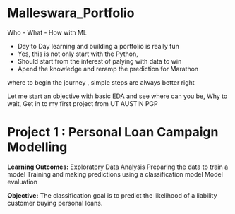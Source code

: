 # Malleswara_Portfolio
Who - What - How with ML

- Day to Day learning and building a portfolio is really fun
- Yes, this is not only start with the Python,
- Should start from the interest of palying with data to win
- Apend the knowledge and reramp the prediction for Marathon 

where to begin the journey , simple steps are always better right 

Let me start an objective with basic EDA and see where can you be, Why to wait, Get in to my first project from UT AUSTIN PGP 

# Project 1 : Personal Loan Campaign Modelling

**Learning Outcomes:** Exploratory Data Analysis Preparing the data to train a model Training and making predictions using a classification model Model evaluation

**Objective:** The classification goal is to predict the likelihood of a liability customer buying personal loans.
